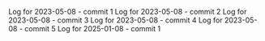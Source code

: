 Log for 2023-05-08 - commit 1
Log for 2023-05-08 - commit 2
Log for 2023-05-08 - commit 3
Log for 2023-05-08 - commit 4
Log for 2023-05-08 - commit 5
Log for 2025-01-08 - commit 1

